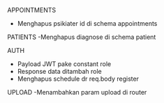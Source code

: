 APPOINTMENTS
- Menghapus psikiater id di schema appointments

PATIENTS
-Menghapus diagnose di schema patient

AUTH
- Payload JWT pake constant role
- Response data ditambah role
- Menghapus schedule dr req.body register

UPLOAD
-Menambahkan param upload di router
